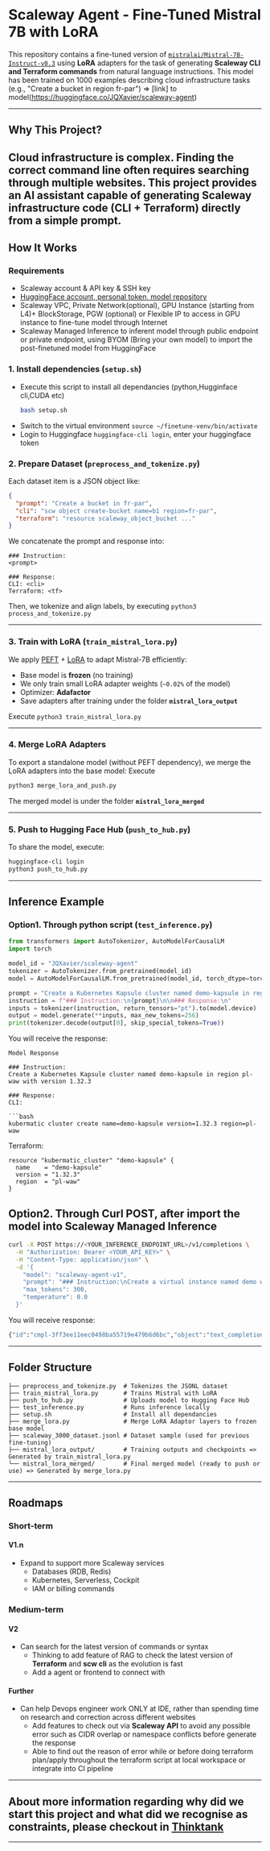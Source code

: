 # Scaleway Agent - Fine-Tuned Mistral 7B with LoRA

This repository contains a fine-tuned version of [`mistralai/Mistral-7B-Instruct-v0.3`](https://huggingface.co/mistralai/Mistral-7B-Instruct-v0.3) using **LoRA** adapters for the task of generating **Scaleway CLI and Terraform commands** from natural language instructions. This model has been trained on 1000 examples describing cloud infrastructure tasks (e.g., "Create a bucket in region fr-par") => [link] to model(https://huggingface.co/JQXavier/scaleway-agent)

---

## Why This Project?

Cloud infrastructure is complex. Finding the correct command line often requires searching through multiple websites. This project provides an AI assistant capable of generating Scaleway infrastructure code (CLI + Terraform) directly from a simple prompt.
---

## How It Works

### Requirements

- Scaleway account & API key & SSH key
- [HuggingFace account, personal token, model repository](https://huggingface.co/docs/huggingface_hub/quick-start)
- Scaleway VPC, Private Network(optional), GPU Instance (starting from L4)+ BlockStorage, PGW (optional) or Flexible IP to access in GPU instance to fine-tune model through Internet
- Scaleway Managed Inference to inferent model through public endpoint or private endpoint, using BYOM (Bring your own model) to import the post-finetuned model from HuggingFace

### 1. **Install dependencies (`setup.sh`)**

- Execute this script to install all dependancies (python,Hugginface cli,CUDA etc)
  ```bash
  bash setup.sh
  ```
- Switch to the virtual environment `source ~/finetune-venv/bin/activate`
- Login to Huggingface `huggingface-cli login`, enter your huggingface token

### 2. **Prepare Dataset (`preprocess_and_tokenize.py`)**

Each dataset item is a JSON object like:

```json
{
  "prompt": "Create a bucket in fr-par",
  "cli": "scw object create-bucket name=b1 region=fr-par",
  "terraform": "resource scaleway_object_bucket ..."
}
```

We concatenate the prompt and response into:

```
### Instruction:
<prompt>

### Response:
CLI: <cli>
Terraform: <tf>
```

Then, we tokenize and align labels, by executing `python3 process_and_tokenize.py`

---

### 3. **Train with LoRA (`train_mistral_lora.py`)**

We apply [PEFT](https://github.com/huggingface/peft) + [LoRA](https://arxiv.org/abs/2106.09685) to adapt Mistral-7B efficiently:
- Base model is **frozen** (no training)
- We only train small LoRA adapter weights (`~0.02%` of the model)
- Optimizer: **Adafactor**
- Save adapters after training under the folder **`mistral_lora_output`**

Execute `python3 train_mistral_lora.py`

---

### 4. **Merge LoRA Adapters**

To export a standalone model (without PEFT dependency), we merge the LoRA adapters into the base model:
Execute 

```bash 
python3 merge_lora_and_push.py
```

The merged model is under the folder **`mistral_lora_merged`**

---

### 5. **Push to Hugging Face Hub (`push_to_hub.py`)**

To share the model, execute:

```bash
huggingface-cli login
python3 push_to_hub.py
```

---

## Inference Example

### Option1. Through python script (`test_inference.py`)

```python
from transformers import AutoTokenizer, AutoModelForCausalLM
import torch

model_id = "JQXavier/scaleway-agent"
tokenizer = AutoTokenizer.from_pretrained(model_id)
model = AutoModelForCausalLM.from_pretrained(model_id, torch_dtype=torch.bfloat16, device_map="auto")

prompt = "Create a Kubernetes Kapsule cluster named demo-kapsule in region pl-waw with version 1.32.3"
instruction = f"### Instruction:\n{prompt}\n\n### Response:\n"
inputs = tokenizer(instruction, return_tensors="pt").to(model.device)
output = model.generate(**inputs, max_new_tokens=256)
print(tokenizer.decode(output[0], skip_special_tokens=True))
```

You will receive the response:

```
Model Response

### Instruction:
Create a Kubernetes Kapsule cluster named demo-kapsule in region pl-waw with version 1.32.3

### Response:
CLI:

```bash
kubermatic cluster create name=demo-kapsule version=1.32.3 region=pl-waw
```

Terraform:
```hcl
resource "kubermatic_cluster" "demo-kapsule" {
  name    = "demo-kapsule"
  version = "1.32.3"
  region  = "pl-waw"
}
```

## Option2. Through Curl POST, after import the model into Scaleway Managed Inference

```bash
curl -X POST https://<YOUR_INFERENCE_ENDPOINT_URL>/v1/completions \
  -H "Authorization: Bearer <YOUR_API_KEY>" \
  -H "Content-Type: application/json" \
  -d '{
    "model": "scaleway-agent-v1",
    "prompt": "### Instruction:\nCreate a virtual instance named demo with image ubuntu and type GP1-L in zone fr-par-2, in the private network xyz.\n\n### Response:\n",
    "max_tokens": 300,
    "temperature": 0.0
  }'
```

You will receive response:

```bash
{"id":"cmpl-3ff3ee11eec0498ba55719e479b6d6bc","object":"text_completion","created":1746534178,"model":"scaleway-agent-v1","choices":[{"index":0,"text":" CLI: scw instance create name=demo image=ubuntu type=GP1-L zone=fr-par-2 network=xyz\nTerraform: resource \"scaleway_instance\" \"demo\" {\n  name  = \"demo\"\n  image = \"ubuntu\"\n  type  = \"GP1-L\"\n  zone  = \"fr-par-2\"\n  network {\n    id = scaleway_network.xyz.id\n  }\n}","logprobs":null,"finish_reason":"stop","stop_reason":null,"prompt_logprobs":null}],"usage":{"prompt_tokens":48,"total_tokens":168,"completion_tokens":120,"prompt_tokens_details":null}}%  
```

---

## Folder Structure

```
├── preprocess_and_tokenize.py  # Tokenizes the JSONL dataset
├── train_mistral_lora.py       # Trains Mistral with LoRA
├── push_to_hub.py              # Uploads model to Hugging Face Hub
├── test_inference.py           # Runs inference locally
├── setup.sh                    # Install all dependancies
├── merge_lora.py               # Merge LoRA Adaptor layers to frozen base model
├── scaleway_3000_dataset.jsonl # Dataset sample (used for previous fine-tuning)
├── mistral_lora_output/        # Training outputs and checkpoints => Generated by train_mistral_lora.py
└── mistral_lora_merged/        # Final merged model (ready to push or use) => Generated by merge_lora.py
```

---

## Roadmaps

### Short-term

#### V1.n

- Expand to support more Scaleway services
  - Databases (RDB, Redis)
  - Kubernetes, Serverless, Cockpit
  - IAM or billing commands

### Medium-term

#### V2

- Can search for the latest version of commands or syntax
  - Thinking to add feature of RAG to check the latest version of **Terraform** and **scw cli** as the evolution is fast
  - Add a agent or frontend to connect with

#### Further

- Can help Devops engineer work ONLY at IDE, rather than spending time on research and correction across different websites
  - Add features to check out via **Scaleway API** to avoid any possible error such as CIDR overlap or namespace conflicts before generate the response
  - Able to find out the reason of error while or before doing terraform plan/apply throughout the terraform script at local workspace or integrate into CI pipeline 

---

## About more information regarding why did we start this project and what did we recognise as constraints, please checkout in [Thinktank](./ThinkTank.md)

---